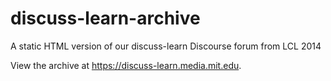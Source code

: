 # discuss-learn-archive
A static HTML version of our discuss-learn Discourse forum from LCL 2014

View the archive at https://discuss-learn.media.mit.edu.
